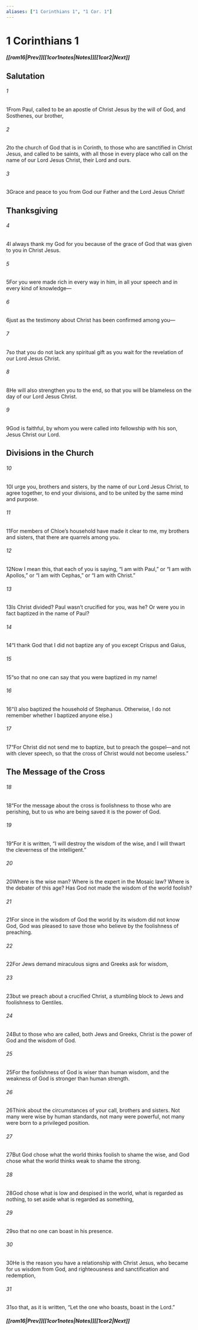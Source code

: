 ```yaml
---
aliases: ["1 Corinthians 1", "1 Cor. 1"]
---
```

# 1 Corinthians 1
##### <span class=arrow-left></span>[[rom16|Prev]]<span class=navigation-separator></span>[[1cor1notes|Notes]]<span class=navigation-separator></span>[[1cor2|Next]]<span class=arrow-right></span>
## Salutation
###### 1
<span class=verse-first>1</span>From Paul, called to be an apostle of Christ Jesus by the will of God, and Sosthenes, our brother,
<div class=paragraph-break></div>

###### 2
<span class=verse-first>2</span>to the church of God that is in Corinth, to those who are sanctified in Christ Jesus, and called to be saints, with all those in every place who call on the name of our Lord Jesus Christ, their Lord and ours.
<div class=paragraph-break></div>

###### 3
<span class=verse-first>3</span>Grace and peace to you from God our Father and the Lord Jesus Christ!
## Thanksgiving
###### 4
<span class=verse-first>4</span>I always thank my God for you because of the grace of God that was given to you in Christ Jesus.
###### 5
<span class=verse-body>5</span>For you were made rich in every way in him, in all your speech and in every kind of knowledge—
###### 6
<span class=verse-body>6</span>just as the testimony about Christ has been confirmed among you—
###### 7
<span class=verse-body>7</span>so that you do not lack any spiritual gift as you wait for the revelation of our Lord Jesus Christ.
###### 8
<span class=verse-body>8</span>He will also strengthen you to the end, so that you will be blameless on the day of our Lord Jesus Christ.
###### 9
<span class=verse-body>9</span>God is faithful, by whom you were called into fellowship with his son, Jesus Christ our Lord.
## Divisions in the Church
###### 10
<span class=verse-first>10</span>I urge you, brothers and sisters, by the name of our Lord Jesus Christ, to agree together, to end your divisions, and to be united by the same mind and purpose.
###### 11
<span class=verse-body>11</span>For members of Chloe’s household have made it clear to me, my brothers and sisters, that there are quarrels among you.
###### 12
<span class=verse-body>12</span>Now I mean this, that each of you is saying, “I am with Paul,” or “I am with Apollos,” or “I am with Cephas,” or “I am with Christ.”
###### 13
<span class=verse-body>13</span>Is Christ divided? Paul wasn’t crucified for you, was he? Or were you in fact baptized in the name of Paul?
###### 14
<span class=verse-body>14</span>“I thank God that I did not baptize any of you except Crispus and Gaius,
###### 15
<span class=verse-body>15</span>“so that no one can say that you were baptized in my name!
###### 16
<span class=verse-body>16</span>“(I also baptized the household of Stephanus. Otherwise, I do not remember whether I baptized anyone else.)
###### 17
<span class=verse-body>17</span>“For Christ did not send me to baptize, but to preach the gospel—and not with clever speech, so that the cross of Christ would not become useless.”
## The Message of the Cross
###### 18
<span class=verse-first>18</span>“For the message about the cross is foolishness to those who are perishing, but to us who are being saved it is the power of God.
###### 19
<span class=verse-body>19</span>“For it is written, “I will destroy the wisdom of the wise, and I will thwart the cleverness of the intelligent.”
###### 20
<span class=verse-body>20</span>Where is the wise man? Where is the expert in the Mosaic law? Where is the debater of this age? Has God not made the wisdom of the world foolish?
###### 21
<span class=verse-body>21</span>For since in the wisdom of God the world by its wisdom did not know God, God was pleased to save those who believe by the foolishness of preaching.
###### 22
<span class=verse-body>22</span>For Jews demand miraculous signs and Greeks ask for wisdom,
###### 23
<span class=verse-body>23</span>but we preach about a crucified Christ, a stumbling block to Jews and foolishness to Gentiles.
###### 24
<span class=verse-body>24</span>But to those who are called, both Jews and Greeks, Christ is the power of God and the wisdom of God.
###### 25
<span class=verse-body>25</span>For the foolishness of God is wiser than human wisdom, and the weakness of God is stronger than human strength.
<div class=paragraph-break></div>

###### 26
<span class=verse-first>26</span>Think about the circumstances of your call, brothers and sisters. Not many were wise by human standards, not many were powerful, not many were born to a privileged position.
###### 27
<span class=verse-body>27</span>But God chose what the world thinks foolish to shame the wise, and God chose what the world thinks weak to shame the strong.
###### 28
<span class=verse-body>28</span>God chose what is low and despised in the world, what is regarded as nothing, to set aside what is regarded as something,
###### 29
<span class=verse-body>29</span>so that no one can boast in his presence.
###### 30
<span class=verse-body>30</span>He is the reason you have a relationship with Christ Jesus, who became for us wisdom from God, and righteousness and sanctification and redemption,
###### 31
<span class=verse-body>31</span>so that, as it is written, “Let the one who boasts, boast in the Lord.”
##### <span class=arrow-left></span>[[rom16|Prev]]<span class=navigation-separator></span>[[1cor1notes|Notes]]<span class=navigation-separator></span>[[1cor2|Next]]<span class=arrow-right></span>
